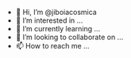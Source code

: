 - 👋 Hi, I’m @jiboiacosmica
- 👀 I’m interested in ...
- 🌱 I’m currently learning ...
- 💞️ I’m looking to collaborate on ...
- 📫 How to reach me ...

<!---
jiboiacosmica/jiboiacosmica is a ✨ special ✨ repository because its `README.md` (this file) appears on your GitHub profile.
You can click the Preview link to take a look at your changes.
--->
